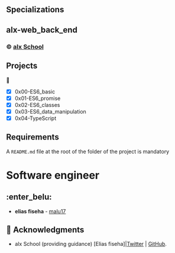  ## Specializations
## alx-web_back_end
### :copyright: **[alx School](https://www.alx.com/)**

## Projects
:open_file_folder:
* [x] 0x00-ES6_basic
* [x] 0x01-ES6_promise
* [x] 0x02-ES6_classes
* [x] 0x03-ES6_data_manipulation
* [x] 0x04-TypeScript
## Requirements
A ```README.md``` file at the root of the folder of the project is mandatory

# Software engineer
## :enter_belu: 
* **elias fiseha** - [malu17](https://github.com/malu17)

## :mega: Acknowledgments

* alx School (providing guidance)
[Elias fiseha]|[Twitter](https://twitter.com/eliasfiseha1) | [GitHub](https://github.com/malu17).
